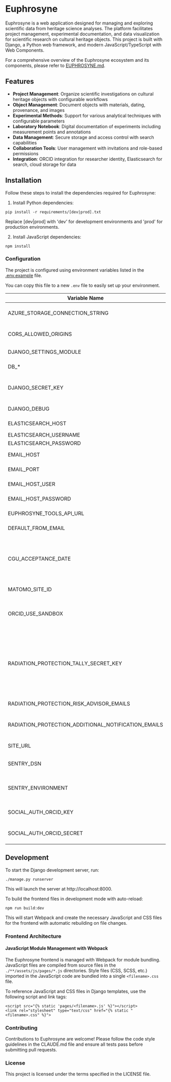# Euphrosyne

Euphrosyne is a web application designed for managing and exploring scientific data from heritage science analyses. The platform facilitates project management, experimental documentation, and data visualization for scientific research on cultural heritage objects. This project is built with Django, a Python web framework, and modern JavaScript/TypeScript with Web Components.

For a comprehensive overview of the Euphrosyne ecosystem and its components, please refer to [EUPHROSYNE.md](EUPHROSYNE.md).

## Features

- **Project Management**: Organize scientific investigations on cultural heritage objects with configurable workflows
- **Object Management**: Document objects with materials, dating, provenance, and images
- **Experimental Methods**: Support for various analytical techniques with configurable parameters
- **Laboratory Notebook**: Digital documentation of experiments including measurement points and annotations
- **Data Management**: Secure storage and access control with search capabilities
- **Collaboration Tools**: User management with invitations and role-based permissions
- **Integration**: ORCID integration for researcher identity, Elasticsearch for search, cloud storage for data

## Installation

Follow these steps to install the dependencies required for Euphrosyne:

1. Install Python dependencies:

```
pip install -r requirements/[dev|prod].txt
```

Replace [dev|prod] with 'dev' for development environments and 'prod' for production environments.

2. Install JavaScript dependencies:

```
npm install
```

### Configuration

The project is configured using environment variables listed in the [.env.example](.env.example) file.

You can copy this file to a new `.env` file to easily set up your environment.

| Variable Name                                       | Description                                                                                                                                                                                                                                       |
| --------------------------------------------------- | ------------------------------------------------------------------------------------------------------------------------------------------------------------------------------------------------------------------------------------------------- |
| AZURE_STORAGE_CONNECTION_STRING                     | Azure Storage account connection string for static file storage                                                                                                                                                                                   |
| CORS_ALLOWED_ORIGINS                                | Access-Control-Allow-Origin header value for REST API endpoints                                                                                                                                                                                   |
| DJANGO_SETTINGS_MODULE                              | Python path to the Django settings module                                                                                                                                                                                                         |
| DB\_\*                                              | Database configuration variables                                                                                                                                                                                                                  |
| DJANGO_SECRET_KEY                                   | [Secret key](https://docs.djangoproject.com/en/4.1/ref/settings/#std-setting-SECRET_KEY) used by Django for cryptographic signing; also used to sign JWT tokens                                                                                   |
| DJANGO_DEBUG                                        | Optional. Django debug mode                                                                                                                                                                                                                       |
| ELASTICSEARCH_HOST                                  | Elasticsearch instance host (data catalog)                                                                                                                                                                                                        |
| ELASTICSEARCH_USERNAME                              | Elasticsearch credentials                                                                                                                                                                                                                         |
| ELASTICSEARCH_PASSWORD                              | Elasticsearch credentials                                                                                                                                                                                                                         |
| EMAIL_HOST                                          | Email service configuration                                                                                                                                                                                                                       |
| EMAIL_PORT                                          | Email service configuration                                                                                                                                                                                                                       |
| EMAIL_HOST_USER                                     | Email service configuration                                                                                                                                                                                                                       |
| EMAIL_HOST_PASSWORD                                 | Email service configuration                                                                                                                                                                                                                       |
| EUPHROSYNE_TOOLS_API_URL                            | URL to Euphrosyne Tools API                                                                                                                                                                                                                       |
| DEFAULT_FROM_EMAIL                                  | Default sender email address                                                                                                                                                                                                                      |
| CGU_ACCEPTANCE_DATE                                 | Optional. Deadline from which users must accept the new Terms of Use. If a user has not accepted by this date, they will be redirected to the acceptance page                                                                                     |
| MATOMO_SITE_ID                                      | Matomo site ID for analytics                                                                                                                                                                                                                      |
| ORCID_USE_SANDBOX                                   | ORCID authentication environment selection. If set to 'true', sandbox environment is used. Defaults to false                                                                                                                                      |
| RADIATION_PROTECTION_TALLY_SECRET_KEY               | Secret key used to secure the webhook where Tally posts the results of the radiation protection quiz. It can be found on the integrations configuration page in the Tally form (via https://tally.so/dashboard). (via https://tally.so/dashboard) |
| RADIATION_PROTECTION_RISK_ADVISOR_EMAILS            | Email to risk advisor to send prevention plans                                                                                                                                                                                                    |
| RADIATION_PROTECTION_ADDITIONAL_NOTIFICATION_EMAILS | Aditional emails to notify when a user successfuly pass the radiation protection certification                                                                                                                                                    |
| SITE_URL                                            | The URL of this Euphrosyne instance                                                                                                                                                                                                               |
| SENTRY_DSN                                          | Optional. Sentry DSN. If omitted, Sentry will not be used                                                                                                                                                                                         |
| SENTRY_ENVIRONMENT                                  | Tag used to filter Sentry events. Possible choices: 'production', 'staging' or 'dev'                                                                                                                                                              |
| SOCIAL_AUTH_ORCID_KEY                               | ORCID application credentials for user authentication                                                                                                                                                                                             |
| SOCIAL_AUTH_ORCID_SECRET                            | ORCID application credentials for user authentication                                                                                                                                                                                             |

## Development

To start the Django development server, run:

```
./manage.py runserver
```

This will launch the server at http://localhost:8000.

To build the frontend files in development mode with auto-reload:

```
npm run build:dev
```

This will start Webpack and create the necessary JavaScript and CSS files for the frontend with automatic rebuilding on file changes.

### Frontend Architecture

#### JavaScript Module Management with Webpack

The Euphrosyne frontend is managed with Webpack for module bundling. JavaScript files are compiled from source files in the `./**/assets/js/pages/*.js` directories. Style files (CSS, SCSS, etc.) imported in the JavaScript code are bundled into a single `<filename>.css` file.

To reference JavaScript and CSS files in Django templates, use the following script and link tags:

```
<script src="{% static 'pages/<filename>.js' %}"></script>
<link rel="stylesheet" type="text/css" href="{% static "<filename>.css" %}">
```

### Contributing

Contributions to Euphrosyne are welcome! Please follow the code style guidelines in the CLAUDE.md file and ensure all tests pass before submitting pull requests.

### License

This project is licensed under the terms specified in the LICENSE file.

